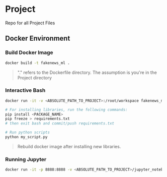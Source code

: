 # Project
Repo for all Project Files

## Docker Environment

### Build Docker Image

```sh
docker build -t fakenews_ml .
```

> "." refers to the Dockerfile directory. The assumption is you're in the Project directory

### Interactive Bash

```sh
docker run -it -v <ABSOLUTE_PATH_TO_PROJECT>:/root/workspace fakenews_ml /bin/bash

# For installing libraries, run the following commands: 
pip install <PACKAGE_NAME>
pip freeze > requirements.txt
# then exit bash and commit/push requirements.txt

# Run python scripts
python my_script.py
```

> Rebuild docker image after installing new libraries.

### Running Jupyter

```sh
docker run -it -p 8888:8888 -v <ABSOLUTE_PATH_TO_PROJECT>/jupyter_notebooks:/root/workspace/notebooks fakenews_ml
```